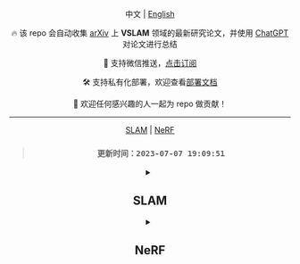 <div align="center">

中文 | [English](./README.md)

🔥 该 repo 会自动收集 [arXiv](https://arxiv.org/) 上 **VSLAM** 领域的最新研究论文，并使用 [ChatGPT](https://chat.openai.com) 对论文进行总结

🔔 支持微信推送，[点击订阅](https://wxpusher.zjiecode.com/wxuser/?type=2&id=9888#/follow)

🛠️ 支持私有化部署，欢迎查看[部署文档](./DEPLOY.md#部署)

🤗 欢迎任何感兴趣的人一起为 repo 做贡献！

---

[SLAM](#SLAM) | [NeRF](#NeRF)

> ### `更新时间：2023-07-07 19:09:51`

<details><summary>

## **SLAM**

</summary>

| 发布时间 | 标题 | 总结 |
|:-:|:-:|:-:|
|2023-06-07|[去中心化异构多机器人SLAM和目标跟踪](http://arxiv.org/pdf/2306.04570.pdf)|本文提出了一种去中心化异构多机器人SLAM和目标跟踪系统，使具有不同能力和估算算法的机器人之间可以协同工作。该系统利用因子图来高效地共享信息和融合重叠的概率密度函数。这种方法专注于多机器人SLAM和跟踪，允许机器人使用不同的本地地标、稠密或度量-语义SLAM算法。|
|2023-05-05|[多S图：一种协作式语义SLAM架构](http://arxiv.org/pdf/2305.03441.pdf)|Multi S-graphs是一种协作式语义SLAM架构，利用高级语义信息提高了SLAM算法的闭环检测和整体精度，同时最小化了机器人之间的信息交换。实验结果证明了该算法在地图生成任务中的良好性能。代码：未提供|
|2023-03-10|[协作式仿真双胞胎控制和自治的移动机器人](http://arxiv.org/pdf/2303.06172.pdf)|本文介绍了一种协作式仿真双胞胎策略，用于控制和管理资源受限的移动机器人。双胞胎通过将机器人系统分为虚拟和物理空间来实现自主导航。物理机器人跟踪模拟双胞胎的速度并通过与环境互动生成反馈。所提出的方法显示了实用性，并提供了性能改进，与典型的远程计算和数字孪生方法相比。代码：未提供|

</details>
<details><summary>

## **NeRF**

</summary>

| 发布时间 | 标题 | 总结 |
|:-:|:-:|:-:|
|2023-05-03|[将HoloLens与Instant-NeRFs相结合：先进的实时三维移动映射](http://arxiv.org/pdf/2304.14301.pdf)|本文将Microsoft HoloLens 2与Instant-NeRFs相结合，实现了基于RGB相机图像的实时三维重建。HoloLens作为多传感器平台用于SLAM-based相机姿态确定，而高性能PC负责训练和三维重建。通过特定的推断算法，可以在1秒内提取500万个场景点，性能比使用NeRFs进行网格点采样的性能优越多个数量级。所提出的方法代表了移动映射设置中重要的进步。代码：https://github.com/ivalab/Instant-NeRFs|
|2023-04-18|[SurfelNeRF：在线逼真重建室内场景的神经Surfel辐射场](http://arxiv.org/pdf/2304.08971.pdf)|SurfelNeRF是一种神经Surfel辐射场方法，将显式几何表示与NeRF渲染相结合，以实现大规模室内场景的高效在线重建和高质量渲染。SurfelNeRF采用灵活可扩展的神经Surfel表示存储几何属性和提取的外观特征，并使用可微栅格化方案进行高效渲染。实验结果表明，SurfelNeRF在ScanNet上实现了最先进的性能。代码：https://github.com/sxyu/SurfelNeRF|

</details>
</div>